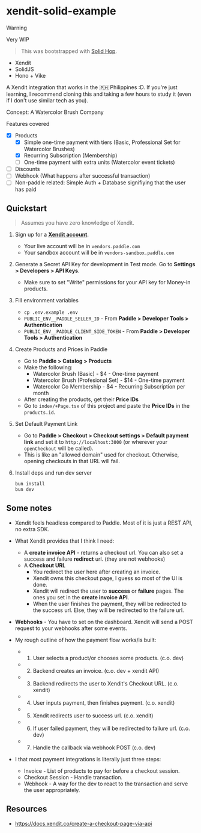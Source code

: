 # xendit-solid-example

> [!WARNING]
> Very WIP

> This was bootstrapped with [Solid Hop](https://github.com/blankeos/solid-hop).

- Xendit
- SolidJS
- Hono + Vike

A Xendit integration that works in the 🇵🇭 Philippines :D. If you're just learning, I recommend cloning this and taking a few hours to study it (even if I don't use similar tech as you).

Concept: A Watercolor Brush Company

Features covered

- [x] Products
  - [x] Simple one-time payment with tiers (Basic, Professional Set for Watercolor Brushes)
  - [x] Recurring Subscription (Membership)
  - [ ] One-time payment with extra units (Watercolor event tickets)
- [ ] Discounts
- [ ] Webhook (What happens after successful transaction)
- [ ] Non-paddle related: Simple Auth + Database signifiying that the user has paid

## Quickstart

> Assumes you have zero knowledge of Xendit.

1. Sign up for a [**Xendit account**](https://dashboard.xendit.co/register).

   - Your live account will be in `vendors.paddle.com`
   - Your sandbox account will be in `vendors-sandbox.paddle.com`

2. Generate a Secret API Key for development in Test mode. Go to **Settings > Developers > API Keys**.

   - Make sure to set "Write" permissions for your API key for Money-in products.

3. Fill environment variables

   - `cp .env.example .env`
   - `PUBLIC_ENV__PADDLE_SELLER_ID` - From **Paddle > Developer Tools > Authentication**
   - `PUBLIC_ENV__PADDLE_CLIENT_SIDE_TOKEN` - From **Paddle > Developer Tools > Authentication**

4. Create Products and Prices in Paddle

   - Go to **Paddle > Catalog > Products**
   - Make the following:
     - Watercolor Brush (Basic) - $4 - One-time payment
     - Watercolor Brush (Profesional Set) - $14 - One-time payment
     - Watercolor Co Membership - $4 - Recurring Subscription per month
   - After creating the products, get their **Price IDs**
   - Go to `index/+Page.tsx` of this project and paste the **Price IDs** in the `products.id`.

5. Set Default Payment Link

   - Go to **Paddle > Checkout > Checkout settings > Default payment link** and set it to `http://localhost:3000` (or wherever your `openCheckout` will be called).
   - This is like an "allowed domain" used for checkout. Otherwise, opening checkouts in that URL will fail.

6. Install deps and run dev server
   ```sh
   bun install
   bun dev
   ```

## Some notes

- Xendit feels headless compared to Paddle. Most of it is just a REST API, no extra SDK.
- What Xendit provides that I think I need:
  - A **create invoice API** - returns a checkout url. You can also set a success and failure **redirect** url. (they are not webhooks)
  - A **Checkout URL**
    - You redirect the user here after creating an invoice.
    - Xendit owns this checkout page, I guess so most of the UI is done.
    - Xendit will redirect the user to **success** or **failure** pages. The ones you set in the **create invoice API**.
    - When the user finishes the payment, they will be redirected to the success url. Else, they will be redirected to the failure url.
- **Webhooks** - You have to set on the dashboard. Xendit will send a POST request to your webhooks after some events.

- My rough outline of how the payment flow works/is built:

  - 1.  User selects a product/or chooses some products. (c.o. dev)
  - 2.  Backend creates an invoice. (c.o. dev + xendit API)
  - 3.  Backend redirects the user to Xendit's Checkout URL. (c.o. xendit)
  - 4.  User inputs payment, then finishes payment. (c.o. xendit)
  - 5.  Xendit redirects user to success url. (c.o. xendit)
  - 6.  If user failed payment, they will be redirected to failure url. (c.o. dev)
  - 7.  Handle the callback via webhook POST (c.o. dev)

- I that most payment integrations is literally just three steps:
  - Invoice - List of products to pay for before a checkout session.
  - Checkout Session - Handle transaction.
  - Webhook - A way for the dev to react to the transaction and serve the user appropriately.

## Resources

- https://docs.xendit.co/create-a-checkout-page-via-api
